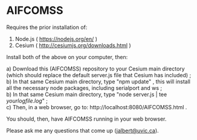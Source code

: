 # AIFCOMSS

Requires the prior installation of: <br>

 1) Node.js ( https://nodejs.org/en/ ) <br>
 2) Cesium ( http://cesiumjs.org/downloads.html ) <br>

Install both of the above on your computer, then: <br>

 a) Download this (AIFCOMSS) repository to your Cesium main directory (which should replace the default server.js file that Cesium has included) ; <br>
 b) In that same Cesium main directory, type  "npm update" , this will install all the necessary node packages, including serialport and ws ; <br>
 b) In that same Cesium main directory, type  "node server.js | tee <i>yourlogfile.log</i>" ; <br>
 c) Then, in a web browser, go to:  http://localhost:8080/AIFCOMSS.html . <br>

You should, then, have AIFCOMSS running in your web browser. <br>

Please ask me any questions that come up (jalbert@uvic.ca).
